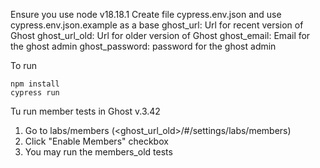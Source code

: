 Ensure you use node v18.18.1
Create file cypress.env.json and use cypress.env.json.example as a base
ghost_url: Url for recent version of Ghost
ghost_url_old: Url for older version of Ghost
ghost_email: Email for the ghost admin
ghost_password: password for the ghost admin

To run

```
npm install
cypress run
```

Tu run member tests in Ghost v.3.42

1. Go to labs/members (<ghost_url_old>/#/settings/labs/members)
2. Click "Enable Members" checkbox
3. You may run the members_old tests
